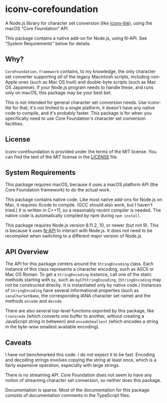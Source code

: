 # iconv-corefoundation

A Node.js library for character set conversion (like [iconv-lite](https://www.npmjs.com/package/iconv-lite)), using the macOS “Core Foundation” API.

This package contains a native add-on for Node.js, using N-API. See “System Requirements” below for details.

## Why?

`CoreFoundation.framework` contains, to my knowledge, the only character set converter supporting *all* of the legacy Macintosh scripts, including non-Apple ones (such as Mac OS Inuit) and double-byte scripts (such as Mac OS Japanese). If your Node.js program needs to handle these, and runs only on macOS, this package may be your best bet.

This is not intended for general character set conversion needs. Use iconv-lite for that; it's not limited to a single platform, it doesn't have any native code to compile, and it's probably faster. This package is for when you specifically need to use Core Foundation's character set conversion facilities.

## License

iconv-corefoundation is provided under the terms of the MIT license. You can find the text of the MIT license in the [LICENSE](LICENSE) file.

## System Requirements

This package requires macOS, because it uses a macOS platform API (the Core Foundation framework) to do the actual work.

This package contains native code. Like most native add-ons for Node.js on Mac, it requires Xcode to compile. (GCC should also work, but I haven't tried.) It is written in C++11, so a reasonably recent compiler is needed. The native code is automatically compiled by npm during `npm install`.

This package requires Node.js version 8.11.2, 10, or newer (but not 9). This is because it uses [N-API](https://nodejs.org/dist/latest-v12.x/docs/api/n-api.html) to interact with Node.js. It does not need to be recompiled when switching to a different major version of Node.js.

## API Overview

The API for this package centers around the `StringEncoding` class. Each instance of this class represents a character encoding, such as ASCII or Mac OS Roman. To get a `StringEncoding` instance, call one of the static methods starting with `by`, such as `byCFStringEncoding`. (`StringEncoding` may not be constructed directly. It is instantiated only by native code.) Instances of `StringEncoding` have several informational properties (such as `ianaCharSetName`, the corresponding IANA character set name) and the methods `encode` and `decode`.

There are also several top-level functions exported by this package, like `transcode` (which converts one buffer to another, without creating a JavaScript string in between) and `encodeSmallest` (which encodes a string in the byte-wise smallest available encoding).

## Caveats

I have not benchmarked this code. I do not expect it to be fast. Encoding and decoding strings involves copying the string at least once, which is a fairly expensive operation, especially with large strings.

There is no streaming API. Core Foundation does not seem to have any notion of streaming character set conversion, so neither does this package.

Documentation is sparse. Most of the documentation for this package consists of documentation comments in the TypeScript files.
